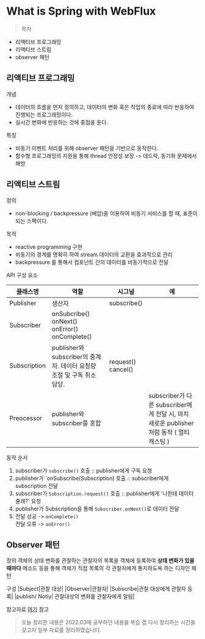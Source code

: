 # What is Spring with WebFlux

> 목차
* 리액티브 프로그래밍
* 리액티브 스트림
* observer 패턴

## 리액티브 프로그래밍

개념
- 데이터의 흐름을 먼저 정의하고, 데이터의 변화 혹은 작업의 종료에 따라 반응하여 진행되는 프로그래밍이다.
- 실시간 변화에 반응하는 것에 중점을 둔다.

특징
- 비동기 이벤트 처리를 위해 observer 패턴을 기반으로 동작한다.
- 함수형 프로그래밍의 지원을 통해 thread 안정성 보장
    -> 데드락, 동기화 문제에서 해방

## 리액티브 스트림
정의
- non-blocking / backpressure (배압)을 이용하여 비동기 서비스를 할 때, 표준이 되는 스펙이다.

목적
- reactive programming 구현
- 비동기의 경계를 명확히 하여 stream 데이터의 교환을 효과적으로 관리
- backpressure 를 통해서 컴포넌트 간의 데이터를 비동기적으로 전달

API 구성 요소

|클래스명|역할|시그널|예|
|------|---|---|---|
|Publisher|생산자|subscribe()||
|Subscriber|onSubcribe() <br/> onNext() <br/> onError() <br/> onComplete() ||
|Subscription|publisher와 subscriber의 중계자. 데이터 요청량 조절 및 구독 취소 담당.|request() <br/> cancel()||
|Preocessor|publisher와 subscriber를 혼합||subscriber가 다른 subscriber에게 전달 시, 마치 새로운 publisher처럼 동작 ( 멀티 캐스팅 )|

동작 순서
1. subscriber가 `subscribe()` 호출 :: publisher에게 구독 요청
2. publisher가 `onSubscribe(Subscription) 호출 :: subscriber에게 subscription 전달
3. subscriber가 `Subscription.request()` 호출 :: publisher에게 '나한테 데이터 줄래?' 요청
4. publisher가 Subscription을 통해 `Subscriber.onNext()`로 데이터 전달
5. 전달 성공 -> `onComplete()` <br/> 전달 오류 -> `onError()`

## Observer 패턴
정의
객체의 상태 변화를 관찰하는 관찰자의 목록을 객체에 등록하여 **상태 변화가 있을 때마다** 메소드 등을 통해 객체가 직접 목록의 각 관찰자에게 통지하도옥 하는 디자인 패턴

구성
|Subject|관찰 대상|
|Observer|관찰자|
|Subscribe|관찰 대상에게 관찰자 등록|
|publish/ Notiy| 관찰대상의 변화를 관찰자에게 알림|


참고자료
[여기](https://sleepy-cartwheel-ace.notion.site/What-is-WebFlux-6742a86760454661afad2d29ab4178ac) 참고
> 오늘 정리한 내용은 2022.03에 공부하던 내용을 복습 겸 다시 정리하는 시간을 갖고자 일부 자료를 정리하였습니다.